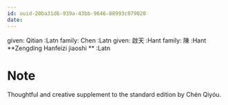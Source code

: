 ```yaml
---
id: uuid-20ba31d6-939a-43bb-9646-88993c079020
date: 
---
```


given: Qitian :Latn
family: Chen  :Latn
given: 啟天 :Hant
family: 陳 :Hant
**Zengding Hanfeizi jiaoshi ** :Latn
# Note
Thoughtful and creative supplement to the standard edition by Chén Qiyóu.